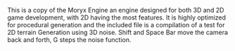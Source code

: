 This is a copy of the Moryx Engine an engine designed for both 3D and 2D game development, with 2D having the most features. It is highly optimized for procedural generation and the included file is a compilation of a test for 2D terrain Generation using 3D noise. Shift and Space Bar move the camera back and forth, G steps the noise function.
